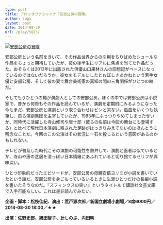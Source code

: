 ```yaml
---
type: post
title: アロッタファジャイナ『安部公房の冒険』
author: sugi
layout: post
date: 2014-08-30
url: /play/5023/
---
```

<a href="http://i2.wp.com/asharpminor.com/wp-content/uploads/2014/08/abekobo_boken.jpg" onclick="_gaq.push(['_trackEvent', 'outbound-article', 'http://asharpminor.com/wp-content/uploads/2014/08/abekobo_boken.jpg', '']);" ><img src="http://i2.wp.com/asharpminor.com/wp-content/uploads/2014/08/abekobo_boken.jpg?resize=300%2C200" alt="安部公房の冒険" class="alignleft size-medium wp-image-5024" data-recalc-dims="1" /></a>

安部公房という名前をきいて、その作品世界からの引用をちりばめたシュールな作品をちょっと期待していたが、彼の後半生にリアルに焦点を当てた作品だった。おそらくは2013年に出版された俳優山口果林さんの回想記がベースになっているのではないだろうか。彼女をモデルにしたとおぼしきあかねという若手女優と安部公房、そして彼の妻で舞台美術家の真知の間の三角関係がひとつの軸だ。

そしてもうひとつの軸が演劇人としての安部公房。ぼくの中では安部公房は小説家で、昔から何冊もその作品を読んでいるが、演劇を定期的にみるようになった今もまだ、安部公房と演劇という取り合わせはピンと来ない。戯曲をいくつも執筆し、自ら演劇集団を主宰していたが、1983年にふっつりやめてしまったせいか、同時代に活躍した寺山修司や唐十郎（彼らの名前は今回の舞台にも登場する）と比べて現代日本演劇に残された足跡がはっきりみえてないのはほんとうに残念なことだ。今回のこの公演はその状況に一石を投じるという意図があるのかもしれない。

テレビが普及した時代こその演劇の可能性を熱弁して、演劇と医者は似ているとか、寺山や唐の芝居を湿っぽい日本情緒にあふれていると切り捨てるセリフが興味深い。

ひとつ印象的だったエピソードが、安部公房の母親安倍ヨリミが小説を書いていたという話だ。安部公房を身ごもっているいるときに生涯ひとつだけの長編小説を書いたそうなのだ。『スフィンクスの笑い』というタイトルで講談社文芸文庫で入手可能らしい。これは是非読んでみたい。

**企画・脚本：松枝佳紀、演出：荒戸源次郎／新国立劇場小劇場／S席6000円／2014-08-30 18:00／★★**

**出演：佐野史郎、縄田智子、辻しのぶ、内田明**
